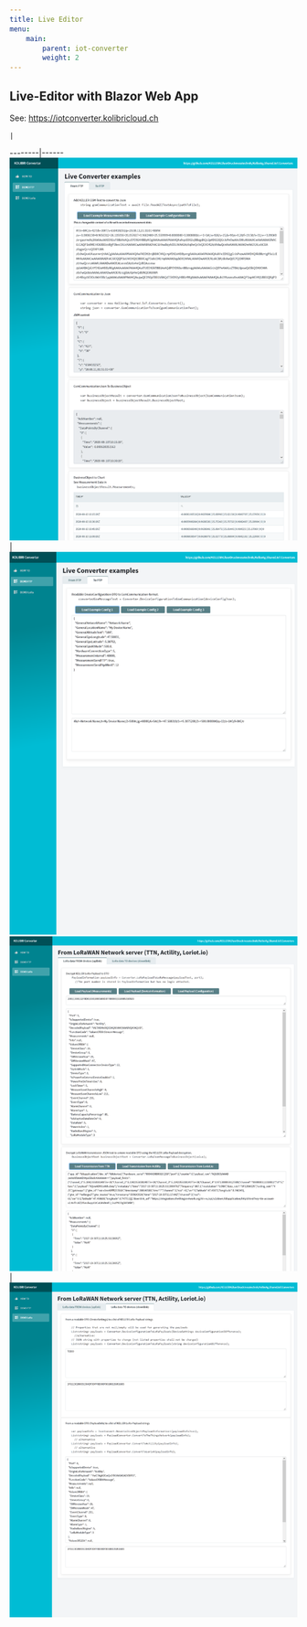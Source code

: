 ```yaml
---
title: Live Editor
menu:
    main:
        parent: iot-converter
        weight: 2
---
```

## Live-Editor with Blazor Web App

See: https://iotconverter.kolibricloud.ch

    | 
--------|------
![Readme.LiveEditor.FromFtp](https://raw.githubusercontent.com/KELLERAGfuerDruckmesstechnik/KellerAg.Shared.IoT.Converters/master/Readme.LiveEditor.FromFtp.png?raw=true) | ![Readme.LiveEditor.ToFtp.png](https://raw.githubusercontent.com/KELLERAGfuerDruckmesstechnik/KellerAg.Shared.IoT.Converters/master/Readme.LiveEditor.ToFtp.png?raw=true)  
![Readme.LiveEditor.FromLoRaDevice](https://raw.githubusercontent.com/KELLERAGfuerDruckmesstechnik/KellerAg.Shared.IoT.Converters/master/Readme.LiveEditor.FromLoRaDevice.png?raw=true) | ![Readme.LiveEditor.ToLoRaDevice](https://raw.githubusercontent.com/KELLERAGfuerDruckmesstechnik/KellerAg.Shared.IoT.Converters/master/Readme.LiveEditor.ToLoRaDevice.png?raw=true)